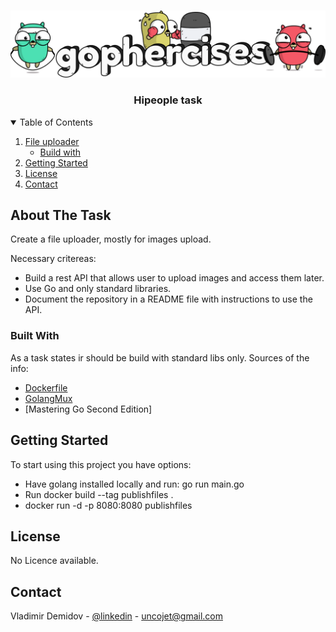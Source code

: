 <br />
<p align="center">
  <a href="https://github.com/DemidovVladimir/hipeople">
    <img src="static/gophercises_logo.png" alt="Logo">
  </a>

  <h3 align="center">Hipeople task</h3>


<!-- TABLE OF CONTENTS -->
<details open="open">
  <summary>Table of Contents</summary>
  <ol>
    <li>
      <a href="#about-the-task">File uploader</a>
      <ul>
        <li><a href="#built-with">Build with</a></li>
      </ul>
    </li>
    <li><a href="#getting-started">Getting Started</a></li>
    <li><a href="#license">License</a></li>
    <li><a href="#contact">Contact</a></li>
  </ol>
</details>



<!-- ABOUT THE TASK -->
## About The Task

Create a file uploader, mostly for images upload.

Necessary critereas:
* Build a rest API that allows user to upload images and access them later.
* Use Go and only standard libraries.
* Document the repository in a README file with instructions to use the API.

### Built With

As a task states ir should be build with standard libs only.
Sources of the info:
* [Dockerfile](https://docs.docker.com/language/golang/build-images/)
* [GolangMux](https://www.educative.io/courses/the-way-to-go)
* [Mastering Go Second Edition]


<!-- GETTING STARTED -->
## Getting Started

To start using this project you have options:
* Have golang installed locally and run: go run main.go <port number>
* Run docker build --tag publishfiles .
* docker run -d -p 8080:8080 publishfiles

<!-- LICENSE -->
## License

No Licence available.


<!-- CONTACT -->
## Contact

Vladimir Demidov - [@linkedin](https://www.linkedin.com/in/vladimir-demidov-germany/) - uncojet@gmail.com
